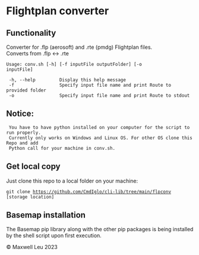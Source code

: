 # Flightplan converter

## Functionality

 Converter for .flp (aerosoft) and .rte (pmdg) Flightplan files. <br/> 
 Converts from .flp <-> .rte

 <code>Usage: conv.sh [-h] [-f inputFile outputFolder] [-o inputFile]</code>

     -h, --help         Display this help message
     -f                 Specify input file name and print Route to provided folder
     -o                 Specify input file name and print Route to stdout


 Notice:
---------
     You have to have python installed on your computer for the script to run properly. 
     Currently only works on Windows and Linux OS. For other OS clone this Repo and add 
     Python call for your machine in conv.sh.

## Get local copy

 Just clone this repo to a local folder on your machine:

 <code>git clone https://github.com/CmdIglo/cli-lib/tree/main/flpconv [storage location]</code>

## Basemap installation

 The Basemap pip library along with the other pip packages is being installed by the shell 
 script upon first execution.



:copyright: Maxwell Leu 2023
